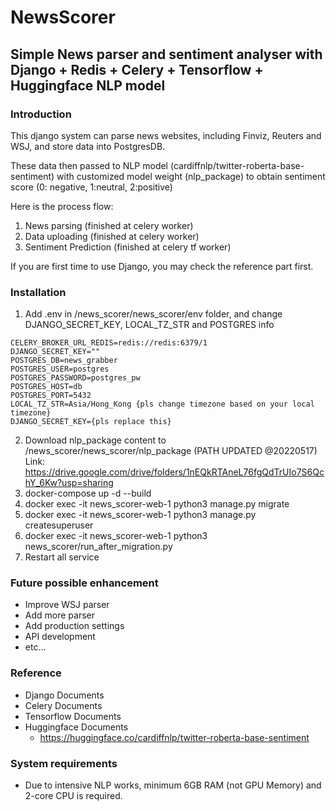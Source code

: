 # NewsScorer

## Simple News parser and sentiment analyser with Django + Redis + Celery + Tensorflow + Huggingface NLP model

### Introduction
This django system can parse news websites, including Finviz, Reuters and WSJ, and store data into PostgresDB.

These data then passed to NLP model (cardiffnlp/twitter-roberta-base-sentiment) with customized model weight (nlp_package) to obtain sentiment score (0: negative, 1:neutral, 2:positive)

Here is the process flow:
1. News parsing (finished at celery worker)
2. Data uploading (finished at celery worker)
3. Sentiment Prediction (finished at celery tf worker)

If you are first time to use Django, you may check the reference part first.

### Installation
1. Add .env in /news_scorer/news_scorer/env folder, and change DJANGO_SECRET_KEY, LOCAL_TZ_STR and POSTGRES info
```BROKER_TYPE=REDIS
CELERY_BROKER_URL_REDIS=redis://redis:6379/1
DJANGO_SECRET_KEY=""
POSTGRES_DB=news_grabber
POSTGRES_USER=postgres
POSTGRES_PASSWORD=postgres_pw
POSTGRES_HOST=db
POSTGRES_PORT=5432
LOCAL_TZ_STR=Asia/Hong_Kong {pls change timezone based on your local timezone}
DJANGO_SECRET_KEY={pls replace this}
```
2. Download nlp_package content to /news_scorer/news_scorer/nlp_package (PATH UPDATED @20220517)
   Link: https://drive.google.com/drive/folders/1nEQkRTAneL76fgQdTrUIo7S6QchY_6Kw?usp=sharing
2. docker-compose up -d --build
3. docker exec -it news_scorer-web-1 python3 manage.py migrate
4. docker exec -it news_scorer-web-1 python3 manage.py createsuperuser
5. docker exec -it news_scorer-web-1 python3 news_scorer/run_after_migration.py
6. Restart all service


### Future possible enhancement

- Improve WSJ parser
- Add more parser
- Add production settings
- API development
- etc...

### Reference

- Django Documents
- Celery Documents 
- Tensorflow Documents
- Huggingface Documents
  - https://huggingface.co/cardiffnlp/twitter-roberta-base-sentiment
    
### System requirements
- Due to intensive NLP works, minimum 6GB RAM (not GPU Memory) and 2-core CPU is required.